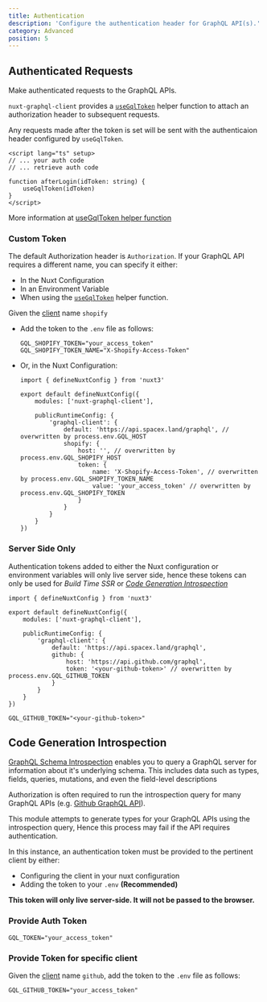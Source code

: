 ```yaml
---
title: Authentication
description: 'Configure the authentication header for GraphQL API(s).'
category: Advanced
position: 5
---
```


## Authenticated Requests

Make authenticated requests to the GraphQL APIs.

`nuxt-graphql-client` provides a [`useGqlToken`](/getting-started/helper-functions#usegqltoken) helper function to attach an authorization header to subsequent requests.

Any requests made after the token is set will be sent with the authenticaion header configured by `useGqlToken`.

```vue[login.vue]
<script lang="ts" setup>
// ... your auth code
// ... retrieve auth code

function afterLogin(idToken: string) {
    useGqlToken(idToken)
}
</script>
```

More information at [useGqlToken helper function](/getting-started/helper-functions#usegqltoken)

### Custom Token

The default Authorization header is `Authorization`. If your GraphQL API requires a different name, you can specify it either:
- In the Nuxt Configuration
- In an Environment Variable
- When using the [`useGqlToken`](/getting-started/helper-functions#usegqltoken) helper function.

Given the [client](multiple-clients) name `shopify`

- Add the token to the `.env` file as follows:
    ```sh[.env]
    GQL_SHOPIFY_TOKEN="your_access_token"
    GQL_SHOPIFY_TOKEN_NAME="X-Shopify-Access-Token"
    ```

- Or, in the Nuxt Configuration:
    ```ts[nuxt.config.ts]
    import { defineNuxtConfig } from 'nuxt3'

    export default defineNuxtConfig({
        modules: ['nuxt-graphql-client'],

        publicRuntimeConfig: {
            'graphql-client': {
                default: 'https://api.spacex.land/graphql', // overwritten by process.env.GQL_HOST 
                shopify: {
                    host: '', // overwritten by process.env.GQL_SHOPIFY_HOST 
                    token: {
                        name: 'X-Shopify-Access-Token', // overwritten by process.env.GQL_SHOPIFY_TOKEN_NAME
                        value: 'your_access_token' // overwritten by process.env.GQL_SHOPIFY_TOKEN
                    }
                }
            }
        }
    })

### Server Side Only

Authentication tokens added to either the Nuxt configuration or environment variables will only live server side, hence these tokens can only be used for *Build Time SSR* or [*Code Generation Introspection*](#code-generation-introspection)

<code-group>
<code-block label="Nuxt Config" active>

```ts[nuxt.config.ts]
import { defineNuxtConfig } from 'nuxt3'

export default defineNuxtConfig({
    modules: ['nuxt-graphql-client'],

    publicRuntimeConfig: {
        'graphql-client': {
            default: 'https://api.spacex.land/graphql',
            github: {
                host: 'https://api.github.com/graphql',
                token: '<your-github-token>' // overwritten by process.env.GQL_GITHUB_TOKEN
            }
        }
    }
})
```

</code-block>
<code-block label=".env">

```bash[.env]
GQL_GITHUB_TOKEN="<your-github-token>"
```

</code-block>
</code-group>

## Code Generation Introspection

[GraphQL Schema Introspection](https://graphql.org/learn/introspection) enables you to query a GraphQL server for information about it's underlying schema. This includes data such as types, fields, queries, mutations, and even the field-level descriptions

Authorization is often required to run the introspection query for many GraphQL APIs (e.g. [Github GraphQL API](https://api.github.com/graphql)).

This module attempts to generate types for your GraphQL APIs using the introspection query, Hence this process may fail if the API requires authentication.

In this instance, an authentication token must be provided to the pertinent client by either:
- Configuring the client in your nuxt configuration
- Adding the token to your `.env` **(Recommended)**

<alert>

**This token will only live server-side. It will not be passed to the browser.**

</alert>

### Provide Auth Token
```sh[.env]
GQL_TOKEN="your_access_token"
```

### Provide Token for specific client

Given the [client](multiple-clients) name `github`, add the token to the `.env` file as follows:
```sh[.env]
GQL_GITHUB_TOKEN="your_access_token"
```